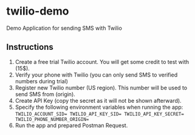 # twilio-demo
Demo Application for sending SMS with Twilio

## Instructions
1. Create a free trial Twilio account. You will get some credit to test with (15$).
2. Verify your phone with Twilio (you can only send SMS to verified numbers during trial)
3. Register new Twilio number (US region). This number will be used to send SMS from (origin).
4. Create API Key (copy the secret as it will not be shown afterward).
5. Specify the following environment variables when running the app:
`
 TWILIO_ACCOUNT_SID=
 TWILIO_API_KEY_SID=
 TWILIO_API_KEY_SECRET=
 TWILIO_PHONE_NUMBER_ORIGIN=
`
6. Run the app and prepared Postman Request. 
   